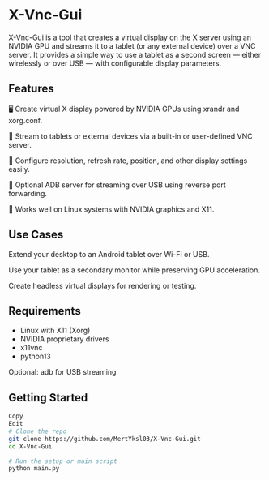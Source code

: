 # X-Vnc-Gui
X-Vnc-Gui is a tool that creates a virtual display on the X server using an NVIDIA GPU and streams it to a tablet (or any external device) over a VNC server. It provides a simple way to use a tablet as a second screen — either wirelessly or over USB — with configurable display parameters.

## Features
🖥️ Create virtual X display powered by NVIDIA GPUs using xrandr and xorg.conf.

📱 Stream to tablets or external devices via a built-in or user-defined VNC server.

🔧 Configure resolution, refresh rate, position, and other display settings easily.

🔌 Optional ADB server for streaming over USB using reverse port forwarding.

🐧 Works well on Linux systems with NVIDIA graphics and X11.

## Use Cases
Extend your desktop to an Android tablet over Wi-Fi or USB.

Use your tablet as a secondary monitor while preserving GPU acceleration.

Create headless virtual displays for rendering or testing.

## Requirements
- Linux with X11 (Xorg)
- NVIDIA proprietary drivers
- x11vnc
- python13

Optional: adb for USB streaming

## Getting Started
```bash
Copy
Edit
# Clone the repo
git clone https://github.com/MertYksl03/X-Vnc-Gui.git
cd X-Vnc-Gui

# Run the setup or main script
python main.py 
```
